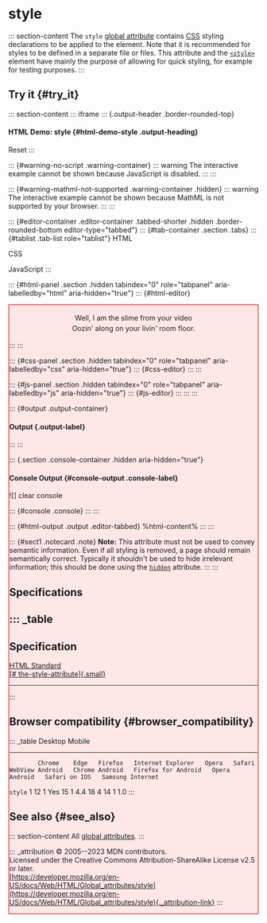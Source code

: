 

# style



::: section-content
The `style` [global attribute](../global_attributes) contains
[CSS](https://developer.mozilla.org/en-US/docs/Web/CSS) styling
declarations to be applied to the element. Note that it is recommended
for styles to be defined in a separate file or files. This attribute and
the [`<style>`](../element/style) element have mainly the purpose of
allowing for quick styling, for example for testing purposes.
:::

## Try it {#try_it}

::: section-content
::: iframe
::: {.output-header .border-rounded-top}
#### HTML Demo: style {#html-demo-style .output-heading}

Reset
:::

::: {#warning-no-script .warning-container}
::: warning
The interactive example cannot be shown because JavaScript is disabled.
:::
:::

::: {#warning-mathml-not-supported .warning-container .hidden}
::: warning
The interactive example cannot be shown because MathML is not supported
by your browser.
:::
:::

::: {#editor-container .editor-container .tabbed-shorter .hidden .border-rounded-bottom editor-type="tabbed"}
::: {#tab-container .section .tabs}
::: {#tablist .tab-list role="tablist"}
HTML

CSS

JavaScript
:::

::: {#html-panel .section .hidden tabindex="0" role="tabpanel" aria-labelledby="html" aria-hidden="true"}
::: {#html-editor}
    <div style="background: #ffe7e8; border: 2px solid #e66465">
      <p style="margin: 15px; line-height: 1.5; text-align: center">
        Well, I am the slime from your video<br />
        Oozin' along on your livin' room floor.
      </p>
    
:::
:::

::: {#css-panel .section .hidden tabindex="0" role="tabpanel" aria-labelledby="css" aria-hidden="true"}
::: {#css-editor}
:::
:::

::: {#js-panel .section .hidden tabindex="0" role="tabpanel" aria-labelledby="js" aria-hidden="true"}
::: {#js-editor}
:::
:::
:::

::: {#output .output-container}
#### Output {.output-label}
:::
:::

::: {.section .console-container .hidden aria-hidden="true"}
#### Console Output {#console-output .console-label}

![]
clear console

::: {#console .console}
:::
:::

::: {#html-output .output .editor-tabbed}
%html-content%
:::
:::

::: {#sect1 .notecard .note}
**Note:** This attribute must not be used to convey semantic
information. Even if all styling is removed, a page should remain
semantically correct. Typically it shouldn\'t be used to hide irrelevant
information; this should be done using the [`hidden`](hidden) attribute.
:::
:::

## Specifications

::: _table
  ----------------------------------------------------------------------------------------------------
  Specification
  ----------------------------------------------------------------------------------------------------
  [HTML Standard\
  [\#
  the-style-attribute]{.small}](https://html.spec.whatwg.org/multipage/dom.html#the-style-attribute)

  ----------------------------------------------------------------------------------------------------
:::

## Browser compatibility {#browser_compatibility}

::: _table
            Desktop                                                         Mobile                                                                                   
  --------- --------- ------ --------- ------------------- ------- -------- ----------------- ---------------- --------------------- --------------- --------------- ------------------
            Chrome    Edge   Firefox   Internet Explorer   Opera   Safari   WebView Android   Chrome Android   Firefox for Android   Opera Android   Safari on IOS   Samsung Internet
  `style`   1         12     1         Yes                 15      1        4.4               18               4                     14              1               1.0
:::

## See also {#see_also}

::: section-content
All [global attributes](../global_attributes).
:::

::: _attribution
© 2005--2023 MDN contributors.\
Licensed under the Creative Commons Attribution-ShareAlike License v2.5
or later.\
[https://developer.mozilla.org/en-US/docs/Web/HTML/Global_attributes/style](https://developer.mozilla.org/en-US/docs/Web/HTML/Global_attributes/style){._attribution-link}
:::
